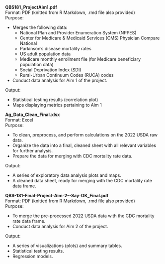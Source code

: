 **QBS181\_ProjectAim1.pdf**  
Format: PDF (knitted from R Markdown, .rmd file also provided)  
Purpose:

* Merges the following data:  
  * National Plan and Provider Enumeration System (NPPES)  
  * Center for Medicare & Medicaid Services (CMS) Physician Compare National  
  * Parkinson’s disease mortality rates  
  * US adult population data  
  * Medicare monthly enrollment file (for Medicare beneficiary population data)  
  * Social Deprivation Index (SDI)  
  * Rural-Urban Continuum Codes (RUCA) codes  
* Conduct data analysis for Aim 1 of the project.

Output:

* Statistical testing results (correlation plot)  
* Maps displaying metrics pertaining to Aim 1

**Ag\_Data\_Clean\_Final.xlsx**  
Format: Excel  
Purpose:

* To clean, preprocess, and perform calculations on the 2022 USDA raw data.  
* Organize the data into a final, cleaned sheet with all relevant variables for further analysis.  
* Prepare the data for merging with CDC mortality rate data.

Output:

* A series of exploratory data analysis plots and maps.  
* A cleaned data sheet, ready for merging with the CDC mortality rate data frame.

   
**QBS-181-Final-Project-Aim-2--Say-OK\_Final.pdf**  
Format: PDF (knitted from R Markdown, .rmd file also provided)  
Purpose:

* To merge the pre-processed 2022 USDA data with the CDC mortality rate data frame.  
* Conduct data analysis for Aim 2 of the project.

Output:

* A series of visualizations (plots) and summary tables.  
* Statistical testing results.  
* Regression models. 
